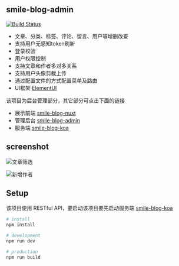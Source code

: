 ## smile-blog-admin

[![Build Status](https://www.travis-ci.org/smileShirmy/smile-blog-admin.svg?branch=master)](https://www.travis-ci.org/smileShirmy/smile-blog-admin)

- 文章、分类、标签、评论、留言、用户等增删改查
- 支持用户无感知token刷新
- 登录校验
- 用户权限控制
- 支持文章和作者多对多关系
- 支持用户头像剪裁上传
- 通过配置文件的方式配置菜单及路由
- UI框架 [ElementUI](https://element.eleme.io)

该项目为后台管理部分，其它部分可点击下面的链接

- 展示前端 [smile-blog-nuxt](https://github.com/smileShirmy/smile-blog-nuxt)
- 管理后台 [smile-blog-admin](https://github.com/smileShirmy/smile-blog-admin)
- 服务端 [smile-blog-koa](https://github.com/smileShirmy/smile-blog-koa)

## screenshot

![文章筛选](https://resource.shirmy.me/blog/screenshot/2019-07-20/smile-blog-admin-01.png)

![新增作者](https://resource.shirmy.me/blog/screenshot/2019-07-20/smile-blog-admin-02.png)

## Setup

该项目使用 RESTful API，要启动该项目要先启动服务端 [smile-blog-koa](https://github.com/smileShirmy/smile-blog-koa)

```bash
# install
npm install

# development
npm run dev

# production 
npm run build
```